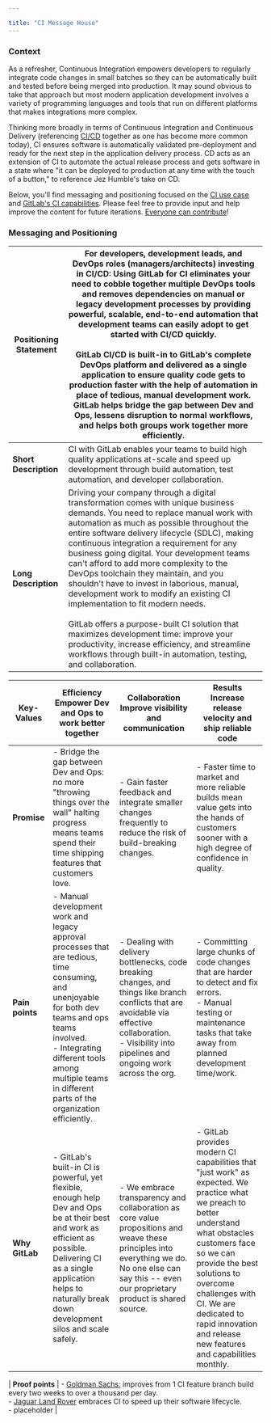 ```yaml
---

title: "CI Message House"
---
```



### Context

As a refresher, Continuous Integration empowers developers to regularly integrate code changes in small batches so they can be automatically built and tested before being merged into production. It may sound obvious to take that approach but most modern application development involves a variety of programming languages and tools that run on different platforms that makes integrations more complex.

Thinking more broadly in terms of Continuous Integration and Continuous Delivery (referencing [CI/CD](/topics/ci-cd/) together as one has become more common today), CI ensures software is automatically validated pre-deployment and ready for the next step in the application delivery process. CD acts as an extension of CI to automate the actual release process and gets software in a state where "it can be deployed to production at any time with the touch of a button," to reference Jez Humble's take on CD.  

Below, you'll find messaging and positioning focused on the [CI use case](/handbook/marketing/brand-and-product-marketing/product-and-solution-marketing/usecase-gtm/ci/) and [GitLab's CI capabilities](/features/continuous-integration/). Please feel free to provide input and help improve the content for future iterations. [Everyone can contribute](/handbook/company/strategy/#how)!

### Messaging and Positioning

| **Positioning Statement** | For developers, development leads, and DevOps roles (managers/architects) investing in CI/CD: Using GitLab for CI eliminates your need to cobble together multiple DevOps tools and removes dependencies on manual or legacy development processes by providing powerful, scalable, end-to-end automation that development teams can easily adopt to get started with CI/CD quickly. <br> <br> GitLab CI/CD is built-in to GitLab's complete DevOps platform and delivered as a single application to ensure quality code gets to production faster with the help of automation in place of tedious, manual development work. GitLab helps bridge the gap between Dev and Ops, lessens disruption to normal workflows, and helps both groups work together more efficiently. |
|------------------------|-------------------------------------------------------------------------|
| **Short Description** | CI with GitLab enables your teams to build high quality applications at-scale and speed up development through build automation, test automation, and developer collaboration. |
| **Long Description** | Driving your company through a digital transformation comes with unique business demands. You need to replace manual work with automation as much as possible throughout the entire software delivery lifecycle (SDLC), making continuous integration a requirement for any business going digital. Your development teams can't afford to add more complexity to the DevOps toolchain they maintain, and you shouldn't have to invest in laborious, manual, development work to modify an existing CI implementation to fit modern needs. <br> <br> GitLab offers a purpose-built CI solution that maximizes development time: improve your productivity, increase efficiency, and streamline workflows through built-in automation, testing, and collaboration. |

| **Key-Values** | **Efficiency** <br> Empower Dev and Ops to work better together | **Collaboration** <br> Improve visibility and communication | **Results** <br> Increase release velocity and ship reliable code |
|--------------|----------------------------------------------------------|--------------|--------------|
| **Promise** | - Bridge the gap between Dev and Ops: no more "throwing things over the wall" halting progress means teams spend their time shipping features that customers love. | - Gain faster feedback and integrate smaller changes frequently to reduce the risk of build-breaking changes. | - Faster time to market and more reliable builds mean value gets into the hands of customers sooner with a high degree of confidence in quality. |
| **Pain points** | - Manual development work and legacy approval processes that are tedious, time consuming, and unenjoyable for both dev teams and ops teams involved. <br> - Integrating different tools among multiple teams in different parts of the organization efficiently. | - Dealing with delivery bottlenecks, code breaking changes, and things like branch conflicts that are avoidable via effective collaboration. <br> - Visibility into pipelines and ongoing work across the org. | - Committing large chunks of code changes that are harder to detect and fix errors. <br> - Manual testing or maintenance tasks that take away from planned development time/work.  |
| **Why GitLab** | - GitLab's built-in CI is powerful, yet flexible, enough help Dev and Ops be at their best and work as efficient as possible. Delivering CI as a single application helps to naturally break down development silos and scale safely. | - We embrace transparency and collaboration as core value propositions and weave these principles into everything we do. No one else can say this -- even our proprietary product is shared source. | - GitLab provides modern CI capabilities that "just work" as expected. We practice what we preach to better understand what obstacles customers face so we can provide the best solutions to overcome challenges with CI. We are dedicated to rapid innovation and release new features and capabilities monthly. |


| **Proof points** | - [Goldman Sachs:](/customers/goldman-sachs/) improves from 1 CI feature branch build every two weeks to over a thousand per day. <br> - [Jaguar Land Rover](https://about.gitlab.com/blog/2018/07/23/chris-hill-devops-enterprise-summit-talk/) embraces CI to speed up their software lifecycle. <br> - placeholder |
